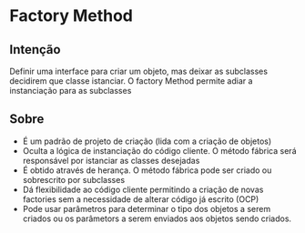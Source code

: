 # Factory Method

## Intenção

Definir uma interface para criar um objeto, mas deixar as subclasses decidirem que classe istanciar. O factory Method permite adiar a instanciação para as subclasses

## Sobre

- É um padrão de projeto de criação (lida com a criação de objetos)
- Oculta a lógica de instanciação do código cliente. O método fábrica será responsável por istanciar as classes desejadas
- É obtido através de herança. O método fábrica pode ser criado ou sobrescrito por subclasses
- Dá flexibilidade ao código cliente permitindo a criação de novas factories sem a necessidade de alterar código já escrito (OCP)
- Pode usar parâmetros para determinar o tipo dos objetos a serem criados ou os parâmetors a serem enviados aos objetos sendo criados.